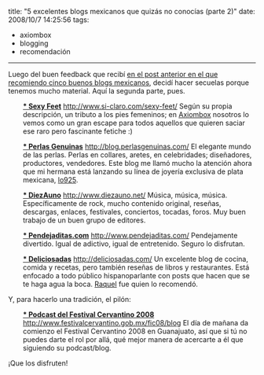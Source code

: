 title: "5 excelentes blogs mexicanos que quizás no conocías (parte 2)"
date: 2008/10/7 14:25:56
tags:
- axiombox
- blogging
- recomendación
---
Luego del buen feedback que recibí <a href="/blog/2008/09/29/5-excelentes-blogs-mexicanos-que-probablemente-no-conocias/index.html">en el post anterior en el que recomiendo cinco buenos blogs mexicanos</a>, decidí hacer secuelas porque tenemos mucho material. Aquí la segunda parte, pues.
<p style="padding-left: 30px;"><strong><a href="http://www.si-claro.com/sexy-feet/">* Sexy Feet</a></strong>
<a href="http://www.si-claro.com/sexy-feet/">http://www.si-claro.com/sexy-feet/</a>
Según su propia descripción, un tributo a los pies femeninos; en <a href="http://axiombox.com/">Axiombox</a> nosotros lo vemos como un gran escape para todos aquellos que quieren saciar ese raro pero fascinante fetiche :)

<p style="padding-left: 30px;"><strong><a href="http://blog.perlasgenuinas.com/">* Perlas Genuinas</a></strong>
<a href="http://blog.perlasgenuinas.com/">http://blog.perlasgenuinas.com/</a>
El elegante mundo de las perlas. Perlas en collares, aretes, en celebridades; diseñadores, productores, vendedores. Este blog me llamó mucho la atención ahora que mi hermana está lanzando su línea de joyería exclusiva de plata mexicana, <a href="http://www.lo925.com">lo925</a>.

<p style="padding-left: 30px;"><strong><a href="http://www.diezauno.net/">* DiezAuno</a></strong>
<a href="http://www.diezauno.net/">http://www.diezauno.net/</a>
Música, música, música. Específicamente de rock, mucho contenido original, reseñas, descargas, enlaces, festivales, conciertos, tocadas, foros. Muy buen trabajo de un buen grupo de editores.

<p style="padding-left: 30px;"><strong><a href="http://www.pendejaditas.com/">* Pendejaditas.com</a></strong>
<a href="http://www.pendejaditas.com/">http://www.pendejaditas.com/</a>
Pendejamente divertido. Igual de adictivo, igual de entretenido. Seguro lo disfrutan.

<p style="padding-left: 30px;"><strong><a href="http://deliciosadas.com/">* Deliciosadas</a></strong>
<a href="http://deliciosadas.com/">http://deliciosadas.com/</a>
Un excelente blog de cocina, comida y recetas, pero también reseñas de libros y restaurantes. Está enfocado a todo público hispanoparlante con posts que hacen que se te haga agua la boca. <a href="http://maggit.com.mx/">Raquel</a> fue quien lo recomendó.

Y, para hacerlo una tradición, el pilón:
<p style="padding-left: 30px;"><strong><a href="http://www.festivalcervantino.gob.mx/fic08/blog">* Podcast del Festival Cervantino 2008</a></strong>
<a href="http://www.festivalcervantino.gob.mx/fic08/blog">http://www.festivalcervantino.gob.mx/fic08/blog</a>
El día de mañana da comienzo el Festival Cervantino 2008 en Guanajuato, así que si tú no puedes darte el rol por allá, qué mejor manera de acercarte a él que siguiendo su podcast/blog.

¡Que los disfruten!
